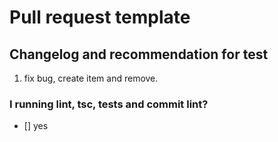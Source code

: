 # Pull request template

## Changelog and recommendation for test

1.  fix bug, create item and remove.

### I running lint, tsc, tests and commit lint?

- [] yes
